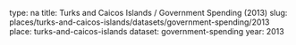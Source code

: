 type: na
title: Turks and Caicos Islands / Government Spending (2013)
slug: places/turks-and-caicos-islands/datasets/government-spending/2013
place: turks-and-caicos-islands
dataset: government-spending
year: 2013
